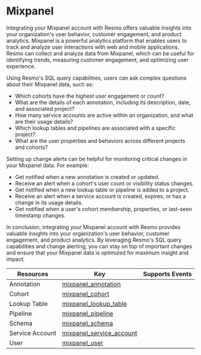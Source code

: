 Mixpanel
========
Integrating your Mixpanel account with Resmo offers valuable insights into your organization's user behavior, customer engagement, and product analytics. Mixpanel is a powerful analytics platform that enables users to track and analyze user interactions with web and mobile applications. Resmo can collect and analyze data from Mixpanel, which can be useful for identifying trends, measuring customer engagement, and optimizing user experience.

Using Resmo's SQL query capabilities, users can ask complex questions about their Mixpanel data, such as:

* Which cohorts have the highest user engagement or count?
* What are the details of each annotation, including its description, date, and associated project?
* How many service accounts are active within an organization, and what are their usage details?
* Which lookup tables and pipelines are associated with a specific project?
* What are the user properties and behaviors across different projects and cohorts?

Setting up change alerts can be helpful for monitoring critical changes in your Mixpanel data. For example:

* Get notified when a new annotation is created or updated.
* Receive an alert when a cohort's user count or visibility status changes.
* Get notified when a new lookup table or pipeline is added to a project.
* Receive an alert when a service account is created, expires, or has a change in its usage details.
* Get notified when a user's cohort membership, properties, or last-seen timestamp changes.

In conclusion, integrating your Mixpanel account with Resmo provides valuable insights into your organization's user behavior, customer engagement, and product analytics. By leveraging Resmo's SQL query capabilities and change alerting, you can stay on top of important changes and ensure that your Mixpanel data is optimized for maximum insight and impact.

| **Resources**   | **Key**                                                     | **Supports Events** |
| --------------- | ----------------------------------------------------------- | ------------------- |
| Annotation      | [mixpanel\_annotation](mixpanel\_annotation.md)             |                     |
| Cohort          | [mixpanel\_cohort](mixpanel\_cohort.md)                     |                     |
| Lookup Table    | [mixpanel\_lookup\_table](mixpanel\_lookup\_table.md)       |                     |
| Pipeline        | [mixpanel\_pipeline](mixpanel\_pipeline.md)                 |                     |
| Schema          | [mixpanel\_schema](mixpanel\_schema.md)                     |                     |
| Service Account | [mixpanel\_service\_account](mixpanel\_service\_account.md) |                     |
| User            | [mixpanel\_user](mixpanel\_user.md)                         |                     |
